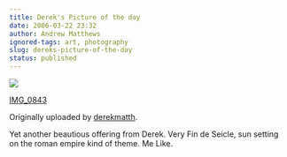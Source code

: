```yaml
---
title: Derek's Picture of the day
date: 2006-03-22 23:32
author: Andrew Matthews
ignored-tags: art, photography
slug: dereks-picture-of-the-day
status: published
---
```


[![](http://static.flickr.com/28/65112450_85952d1a31_m.jpg)](http://www.flickr.com/photos/42322137@N00/65112450/ "photo sharing")

[IMG\_0843](http://www.flickr.com/photos/42322137@N00/65112450/)

Originally uploaded by [derekmatth](http://www.flickr.com/people/42322137@N00/).

Yet another beautious offering from Derek. Very Fin de Seicle, sun setting on the roman empire kind of theme. Me Like.
